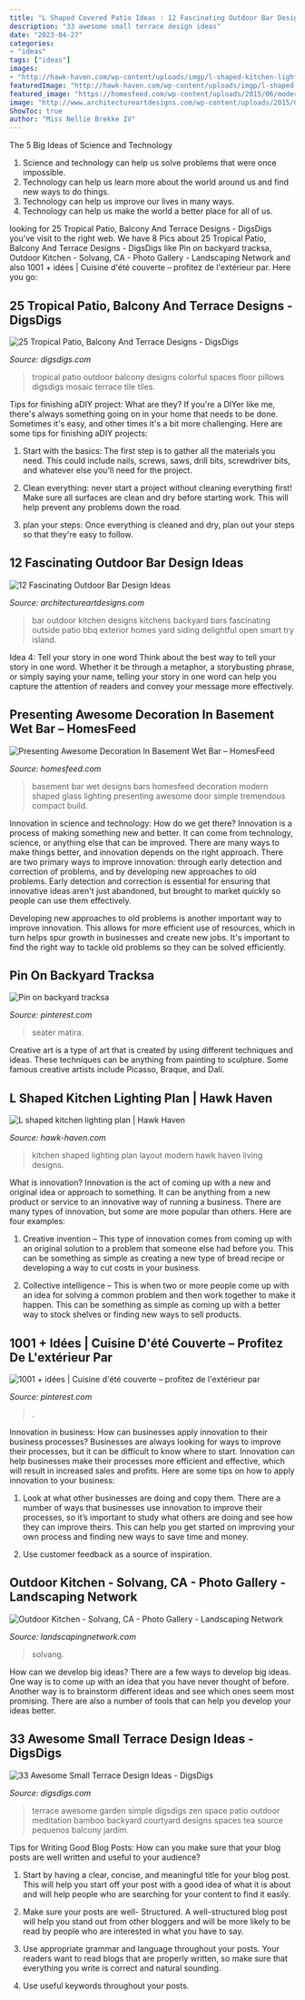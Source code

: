 ```yaml
---
title: "L Shaped Covered Patio Ideas : 12 Fascinating Outdoor Bar Design Ideas"
description: "33 awesome small terrace design ideas"
date: "2023-04-27"
categories:
- "ideas"
tags: ["ideas"]
images:
- "http://hawk-haven.com/wp-content/uploads/imgp/l-shaped-kitchen-lighting-plan-7-2460.jpg"
featuredImage: "http://hawk-haven.com/wp-content/uploads/imgp/l-shaped-kitchen-lighting-plan-7-2460.jpg"
featured_image: "https://homesfeed.com/wp-content/uploads/2015/06/modern-basement-wet-bar-design-ideas-uwith-l-shaped-track-lighting-and-mid-century-bar-stools-also-glass-door-cupboard.jpg"
image: "http://www.architectureartdesigns.com/wp-content/uploads/2015/08/437.jpg"
ShowToc: true
author: "Miss Nellie Brekke IV"
---
```



The 5 Big Ideas of Science and Technology
1. Science and technology can help us solve problems that were once impossible.
2. Technology can help us learn more about the world around us and find new ways to do things.
3. Technology can help us improve our lives in many ways.
4. Technology can help us make the world a better place for all of us.

	

		
looking for 25 Tropical Patio, Balcony And Terrace Designs - DigsDigs you've visit to the right web. We have 8 Pics about 25 Tropical Patio, Balcony And Terrace Designs - DigsDigs like Pin on backyard tracksa, Outdoor Kitchen - Solvang, CA - Photo Gallery - Landscaping Network and also 1001 + idées | Cuisine d&#039;été couverte – profitez de l&#039;extérieur par. Here you go:
		
    
## 25 Tropical Patio, Balcony And Terrace Designs - DigsDigs

<img loading=lazy src="https://www.digsdigs.com/photos/2019/03/15-a-beautiful-tropical-patio-with-a-roof-and-greenery-hanging-down-with-an-L-shaped-sofa-with-colorful-pillows-a-rattan-chair-and-a-mosaic-tile-floor.jpg" onerror="this.onerror=null;this.src='https://tse2.mm.bing.net/th?id=OIP.mTPbU1kCl7m5CRd1IToyvAHaJ4&amp;pid=15.1';" alt="25 Tropical Patio, Balcony And Terrace Designs - DigsDigs">

_Source: digsdigs.com_

>tropical patio outdoor balcony designs colorful spaces floor pillows digsdigs mosaic terrace tile tiles. 

	

Tips for finishing aDIY project: What are they?
If you're a DIYer like me, there's always something going on in your home that needs to be done. Sometimes it's easy, and other times it's a bit more challenging. Here are some tips for finishing aDIY projects:
1. Start with the basics: The first step is to gather all the materials you need. This could include nails, screws, saws, drill bits, screwdriver bits, and whatever else you'll need for the project.

2. Clean everything: never start a project without cleaning everything first! Make sure all surfaces are clean and dry before starting work. This will help prevent any problems down the road.

3. plan your steps: Once everything is cleaned and dry, plan out your steps so that they're easy to follow.

    
## 12 Fascinating Outdoor Bar Design Ideas

<img loading=lazy src="http://www.architectureartdesigns.com/wp-content/uploads/2015/08/437.jpg" onerror="this.onerror=null;this.src='https://tse4.mm.bing.net/th?id=OIP.cMABUw7yG6aGN4pd9bXpzQEsDh&amp;pid=15.1';" alt="12 Fascinating Outdoor Bar Design Ideas">

_Source: architectureartdesigns.com_

>bar outdoor kitchen designs kitchens backyard bars fascinating outside patio bbq exterior homes yard siding delightful open smart try island. 

	

Idea 4: Tell your story in one word
Think about the best way to tell your story in one word. Whether it be through a metaphor, a storybusting phrase, or simply saying your name, telling your story in one word can help you capture the attention of readers and convey your message more effectively.

    
## Presenting Awesome Decoration In Basement Wet Bar – HomesFeed

<img loading=lazy src="https://homesfeed.com/wp-content/uploads/2015/06/modern-basement-wet-bar-design-ideas-uwith-l-shaped-track-lighting-and-mid-century-bar-stools-also-glass-door-cupboard.jpg" onerror="this.onerror=null;this.src='https://tse4.mm.bing.net/th?id=OIP.APTOnNbwI9B9cZMCIThebwHaFj&amp;pid=15.1';" alt="Presenting Awesome Decoration In Basement Wet Bar – HomesFeed">

_Source: homesfeed.com_

>basement bar wet designs bars homesfeed decoration modern shaped glass lighting presenting awesome door simple tremendous compact build. 

	

Innovation in science and technology: How do we get there?
Innovation is a process of making something new and better. It can come from technology, science, or anything else that can be improved. There are many ways to make things better, and innovation depends on the right approach.
There are two primary ways to improve innovation: through early detection and correction of problems, and by developing new approaches to old problems. Early detection and correction is essential for ensuring that innovative ideas aren't just abandoned, but brought to market quickly so people can use them effectively.

Developing new approaches to old problems is another important way to improve innovation. This allows for more efficient use of resources, which in turn helps spur growth in businesses and create new jobs. It's important to find the right way to tackle old problems so they can be solved efficiently.

    
## Pin On Backyard Tracksa

<img loading=lazy src="https://i.pinimg.com/736x/f4/40/0e/f4400effea9a96d74d844fd71528e2da.jpg" onerror="this.onerror=null;this.src='https://tse4.mm.bing.net/th?id=OIP.XEGOoz7Eud9ynxifrroTkgHaHa&amp;pid=15.1';" alt="Pin on backyard tracksa">

_Source: pinterest.com_

>seater matira. 

	

Creative art is a type of art that is created by using different techniques and ideas. These techniques can be anything from painting to sculpture. Some famous creative artists include Picasso, Braque, and Dalí.

    
## L Shaped Kitchen Lighting Plan | Hawk Haven

<img loading=lazy src="http://hawk-haven.com/wp-content/uploads/imgp/l-shaped-kitchen-lighting-plan-7-2460.jpg" onerror="this.onerror=null;this.src='https://tse3.mm.bing.net/th?id=OIP.iJyWGjQqa5bgbd7ype3zuwHaE8&amp;pid=15.1';" alt="L shaped kitchen lighting plan | Hawk Haven">

_Source: hawk-haven.com_

>kitchen shaped lighting plan layout modern hawk haven living designs. 

	

What is innovation?
Innovation is the act of coming up with a new and original idea or approach to something. It can be anything from a new product or service to an innovative way of running a business. There are many types of innovation, but some are more popular than others. Here are four examples:
1. Creative invention – This type of innovation comes from coming up with an original solution to a problem that someone else had before you. This can be something as simple as creating a new type of bread recipe or developing a way to cut costs in your business.

2. Collective intelligence – This is when two or more people come up with an idea for solving a common problem and then work together to make it happen. This can be something as simple as coming up with a better way to stock shelves or finding new ways to sell products.


    
## 1001 + Idées | Cuisine D&#039;été Couverte – Profitez De L&#039;extérieur Par

<img loading=lazy src="https://i.pinimg.com/736x/0e/04/85/0e0485f1dae622bf492a78c5f8aef38f.jpg" onerror="this.onerror=null;this.src='https://tse4.mm.bing.net/th?id=OIP.bKq8Px2NfXUCkbKmboatJwHaFj&amp;pid=15.1';" alt="1001 + idées | Cuisine d&#039;été couverte – profitez de l&#039;extérieur par">

_Source: pinterest.com_

>. 

	

Innovation in business: How can businesses apply innovation to their business processes?
Businesses are always looking for ways to improve their processes, but it can be difficult to know where to start. Innovation can help businesses make their processes more efficient and effective, which will result in increased sales and profits. Here are some tips on how to apply innovation to your business: 
1. Look at what other businesses are doing and copy them. There are a number of ways that businesses use innovation to improve their processes, so it’s important to study what others are doing and see how they can improve theirs. This can help you get started on improving your own process and finding new ways to save time and money. 

2. Use customer feedback as a source of inspiration.

    
## Outdoor Kitchen - Solvang, CA - Photo Gallery - Landscaping Network

<img loading=lazy src="https://images.landscapingnetwork.com/pictures/images/800x642Max/outdoor-kitchen_7/l-shaped-outdoor-kitchen-stone-counters-lisa-cox-landscape-design_10167.jpg" onerror="this.onerror=null;this.src='https://tse4.mm.bing.net/th?id=OIP.AFEbrCLVpBGRZg34PaBg_QHaE7&amp;pid=15.1';" alt="Outdoor Kitchen - Solvang, CA - Photo Gallery - Landscaping Network">

_Source: landscapingnetwork.com_

>solvang. 

	

How can we develop big ideas?
There are a few ways to develop big ideas. One way is to come up with an idea that you have never thought of before. Another way is to brainstorm different ideas and see which ones seem most promising. There are also a number of tools that can help you develop your ideas better.

    
## 33 Awesome Small Terrace Design Ideas - DigsDigs

<img loading=lazy src="http://www.digsdigs.com/photos/awesome-small-terrace-design-ideas-31.jpg" onerror="this.onerror=null;this.src='https://tse2.mm.bing.net/th?id=OIP.FeUK1CgTT05BLlysPiYvXgHaJ4&amp;pid=15.1';" alt="33 Awesome Small Terrace Design Ideas - DigsDigs">

_Source: digsdigs.com_

>terrace awesome garden simple digsdigs zen space patio outdoor meditation bamboo backyard courtyard designs spaces tea source pequenos balcony jardim. 

	

Tips for Writing Good Blog Posts: How can you make sure that your blog posts are well written and useful to your audience?
1. Start by having a clear, concise, and meaningful title for your blog post. This will help you start off your post with a good idea of what it is about and will help people who are searching for your content to find it easily.
2. Make sure your posts are well- Structured. A well-structured blog post will help you stand out from other bloggers and will be more likely to be read by people who are interested in what you have to say.

3. Use appropriate grammar and language throughout your posts. Your readers want to read blogs that are properly written, so make sure that everything you write is correct and natural sounding.

4. Use useful keywords throughout your posts.


